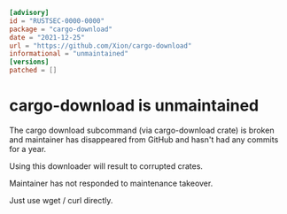 ```toml
[advisory]
id = "RUSTSEC-0000-0000"
package = "cargo-download"
date = "2021-12-25"
url = "https://github.com/Xion/cargo-download"
informational = "unmaintained"
[versions]
patched = []
```

# cargo-download is unmaintained

The cargo download subcommand (via cargo-download crate) is broken and maintainer has disappeared from GitHub and hasn't had any commits for a year. 

Using this downloader will result to corrupted crates.

Maintainer has not responded to maintenance takeover.

Just use wget / curl directly.
